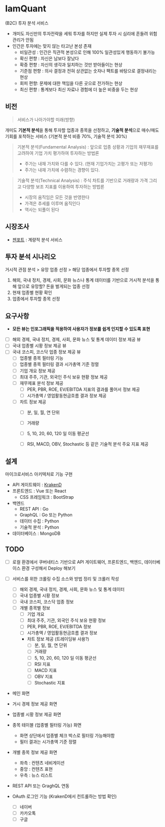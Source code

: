 # IamQuant

(B2C) 투자 분석 서비스

* 개미도 자신만의 투자전략을 세워 투자를 하지만 실제 투자 시 심리에 흔들려 위험 관리가 안됨
* 인간은 투자에는 맞지 않는 타고난 본성 존재
  * 비일관성 : 인간은 직관적 본성으로 인해 100% 일관성있게 행동하기 불가능
  * 확신 편향 : 자신은 남보다 잘났다
  * 확증 편향 : 자신의 생각과 일치하는 것만 받아들이는 현상
  * 기준점 편향 : 의사 결정과 전혀 상관없는 숫자나 팩트를 바탕으로 결정내리는 현상
  * 회피 편향: 문제에 대한 책임을 다른 곳으로 전가하는 현상
  * 최신 편향 : 통계보다 최신 자료나 경험에 더 높은 비중을 두는 현상


## 비전

> 서비스가 나아가야할 미래(방향)

개미도 **기본적 분석**을 통해 투자할 업종과 종목을 선정하고, **기술적 분석**으로 매수/매도 기회를 포착하는 서비스 (기본적 분석 비중 70%, 기술적 분석 30%)

> 기본적 분석(Fundamental Analysis) : 앞으로 업종 상황과 기업의 재무재표를 고려하여 기업 가치 평가하여 투자하는 방법론
> * 주가는 내재 가치와 다를 수 있다. (현재 기업가치는 고평가 또는 저평가)
> * 주가는 내재 가치에 수렴하는 경향이 있다.

> 기술적 분석(Technical Analysis) : 주식 차트를 기반으로 거래량과 가격 그리고 다양항 보조 지표를 이용하여 투자하는 방법론
> * 시장의 움직임은 모든 것을 반영한다
> * 가격은 추세를 이루며 움직인다
> * 역사는 되풀이 된다


## 시장조사

* [젠포트](http://genport.newsystock.com/Common/WhyGenPort.aspx) : 계량적 분석 서비스


## 투자 분석 시나리오

거시적 관점 분석 > 유망 업종 선정 > 해당 업종에서 투자할 종목 선정

  1. 해외, 국내 정치, 경제, 사회, 문화 뉴스나 통계 데이터를 기반으로 거시적 분석을 통해 앞으로 유망할? 돈을 벌게되는 업종 선정
  2. 현재 업종별 현황 확인
  3. 업종에서 투자할 종목 선정


## 요구사항
- **모든 뷰는 인포그래픽을 적용하여 사용자가 정보를 쉽게 인지할 수 있도록 표현**
- [ ] 해외 경제, 국내 정치, 경제, 사회, 문화 뉴스 및 통계 데이터 정보 제공 뷰
- [ ] 국내 업종별 시황 정보 제공 뷰
- [ ] 국내 코스피, 코스닥 업종 정보 제공 뷰
  - [ ] 업종별 종목 필터링 기능
  - [ ] 업종별 종목 필터링 결과 시가총액 기준 정렬
  - [ ] 기업 개요 정보 제공
  - [ ] 최대 주주, 기관, 외국인 주식 보유 현황  정보 제공
  - [ ] 재무제표 분석 정보 제공
    - [ ] PER, PBR, ROE,  EV/EBITDA 지표의 결과를 풀어서 정보 제공
    - [ ] 시가총액 / 영업활동현금흐름 결과 정보 제공
  - [ ] 차트 정보 제공
    - [ ] 분, 일, 월, 연 단위
    - [ ] 거래량
    - [ ] 5, 10, 20, 60, 120 일 이동 평균선
    - [ ] RSI, MACD, OBV, Stochastic 등 같은 기술적 분석 주요 지표 제공


## 설계

마이크로서비스 아키텍처로 기능 구현

  - API 게이트웨이 : [KrakenD](https://www.krakend.io/)
  - 프론트엔드 : Vue 또는 React
    - CSS 프레임워크 : BootStrap
  - 백엔드
    - REST API : Go
    - GraphQL : Go 또는 Python
    - 데이터 수집 : Python
    - 기술적 분석 : Python
  - 데이터베이스 : MongoDB

## TODO

 - [ ] 로컬 환경에서 쿠버네티스 기반으로 API 게이트웨어, 프론트엔드, 백엔드, 데이터베이스 환경 구성해서 Deploy 해보기

 - [ ] 서비스를 위한 크롤링 수집 소스와 방법 정리 및 크롤러 작성
   - [ ] 해외 경제, 국내 정치, 경제, 사회, 문화 뉴스 및 통계 데이터 
   - [ ] 국내 업종별 시황 정보
   - [ ] 국내 코스피, 코스닥 업종 정보
   - [ ] 개별 종목별 정보
     - [ ] 기업 개요
     - [ ] 최대 주주, 기관, 외국인 주식 보유 현황 정보
     - [ ] PER, PBR, ROE, EV/EBITDA 정보
     - [ ] 시가총액 / 영업활동현금흐름 결과 정보
     - 차트 정보 제공 (트레이딩뷰 사용?)
        - [ ] 분, 일, 월, 연 단위
        - [ ] 거래량
        - [ ] 5, 10, 20, 60, 120 일 이동 평균선
        - [ ] RSI 지표
        - [ ] MACD 지표
        - [ ] OBV 지표
        - [ ] Stochastic 지표

  - 메인 화면
  - 거시 경제 정보 제공 화면
  - 업종별 시황 정보 제공 화면
  - 종목 테이블 (업종별 필터링 가능) 화면
    - 화면 상단에서 업종별 체크 박스로 필터링 가능해야함
    - 필터 결과는 시가총액 기준 정렬
  - 개별 종목 정보 제공 화면
    - 좌측 : 컨텐츠 네비게이션
    - 중앙 : 컨텐츠 표현
    - 우측 : 뉴스 리스트

  - REST API 또는 GraghQL 연동

  - OAuth 로그인 기능 (KrakenD에서 컨트롤하는 방법 확인)
    - [ ] 네이버
    - [ ] 카카오톡
    - [ ] 구글
